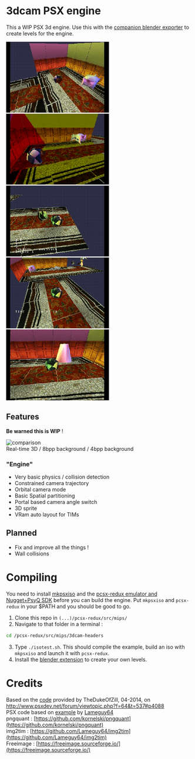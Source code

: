 # 3dcam PSX engine

This a WIP PSX 3d engine. Use this with the [companion blender exporter](https://github.com/ABelliqueux/blender_io_export_psx_mesh) to create levels for the engine.

![3d scene](https://github.com/ABelliqueux/blender_io_export_psx_mesh/blob/main/gif/3d.gif)
![pre-rendered BGs](https://github.com/ABelliqueux/blender_io_export_psx_mesh/blob/main/gif/precalc.gif)
![Push things](https://github.com/ABelliqueux/blender_io_export_psx_mesh/blob/main/gif/push.gif)
![Sprite](https://github.com/ABelliqueux/blender_io_export_psx_mesh/blob/main/gif/sprite.gif)
![Vertex animation](https://github.com/ABelliqueux/blender_io_export_psx_mesh/blob/main/gif/vertexanim.gif)

## Features

**Be warned this is WIP** !

![comparison](gif/rt-8b-4b.gif)  
Real-time 3D / 8bpp background / 4bpp background
  
### "Engine"

  * Very basic physics / collision detection
  * Constrained camera trajectory
  * Orbital camera mode
  * Basic Spatial partitioning
  * Portal based camera angle switch
  * 3D sprite
  * VRam auto layout for TIMs

## Planned

  * Fix and improve all the things !
  * Wall collisions

# Compiling

You need to install [mkpsxiso](https://github.com/Lameguy64/mkpsxiso) and the [pcsx-redux emulator and Nugget+PsyQ SDK](https://github.com/ABelliqueux/nolibgs_hello_worlds#setting-up-the-sdk--modern-gcc--psyq-aka-nuggetpsyq) before
you can build the engine. Put `mkpsxiso` and `pcsx-redux` in your $PATH and you should be good to go.

  1. Clone this repo in `(...)/pcsx-redux/src/mips/`
  2. Navigate to that folder in a terminal :
```bash
cd /pcsx-redux/src/mips/3dcam-headers
```
  3. Type `./isotest.sh`. This should compile the example, build an iso with `mkpsxiso` and launch it with `pcsx-redux`.
  4. Install the [blender extension](https://github.com/ABelliqueux/blender_io_export_psx_mesh) to create your own levels.
  
# Credits

Based on the [code](https://pastebin.com/suU9DigB) provided by TheDukeOfZill, 04-2014, on http://www.psxdev.net/forum/viewtopic.php?f=64&t=537#p4088  
PSX code based on [example](http://psx.arthus.net/code/primdraw.7z) by [Lameguy64](https://github.com/Lameguy64)  
pngquant : [https://github.com/kornelski/pngquant](https://github.com/kornelski/pngquant)  
img2tim : [https://github.com/Lameguy64/img2tim](https://github.com/Lameguy64/img2tim)  
Freeimage : [https://freeimage.sourceforge.io/](https://freeimage.sourceforge.io/)  
